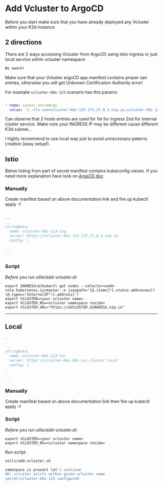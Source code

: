 # Add Vcluster to ArgoCD
Before you start make sure that you have already deployed any Vcluster within your K3d instance

## 2 directions
Thera are 2 ways accessing Vcluster from ArgoCD using Istio ingress or just local service within vcluster namespace

```bash
Be aware!
```
Make sure that your Vcluster argoCD app manifest contains proper san entries, otherwise you will get Unknown Certification Authority error!

For example `vcluster-k8s-123` scenario has this params:
```yaml

- name: syncer.extraArgs
  value: '{--tls-san=vcluster-k8s-123.172.27.0.3.nip.io,vcluster-k8s-123.k8s.svc.cluster.local}'
```

Can observe that 2 hosts entries are used for 1st for ingress 2nd for internal cluster service.
Make note your INGRESS IP may be different cause different K3d subnet...

I highly recommend to use local way just to avoid unnecessary paterns creation (easy setup!).

## Istio
Below listing from part of secret manifest contains kubeconfig values. If you need more explanation have look on [ArgoCD doc](https://argo-cd.readthedocs.io/en/stable/operator-manual/declarative-setup/#clusters)

### Manually
Create manifest based on above documentation link  and fire up kubectl apply -f

```yaml
.
..
...
stringData:
  name: vcluster-k8s-123-ing
  server: https://vcluster-k8s-123.172.27.0.3.nip.io
  config: |
.
..
...

```

### Script
*Before you run utils/add-vcluster.sh*

```
export INGRESS=$(kubectl get nodes --selector=node-role.kubernetes.io/master -o jsonpath='{$.items[*].status.addresses[?(@.type=="InternalIP")].address}')
export VCLUSTER=<your vcluster name>
export VCLUSTER_NS=<vcluster namespace reside>
export VCLUSTER_URL="https://$VCLUSTER.$INGRESS.nip.io"
```

---

## Local
```yaml
.
..
...
stringData:
  name: vcluster-k8s-123-loc
  server: https://vcluster-k8s.k8s.svc.cluster.local
  config: |
.
..
...
```
### Manually
Create manifest based on above documentation link then fire up kubectl apply -f

### Script
*Before you run utils/add-vcluster.sh*

```
export VCLUSTER=<your vcluster name>
export VCLUSTER_NS=<vcluster namespace reside>
```

Run script:
```bash
utils/add-vcluster.sh

namespace is present let's continue
OK: vcluster exists within given vcluster name
secret/vcluster-k8s-123 configured
``
